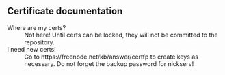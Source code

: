 ## Certificate documentation

<dl>
  <dt>Where are my certs?</dt>
  <dd>Not here! Until certs can be locked, they will not be committed to the repository.</dd>

  <dt>I need new certs!</dt>
  <dd>Go to https://freenode.net/kb/answer/certfp to create keys as necessary.  Do not forget the backup password for nickserv!</dd>
</dl>
